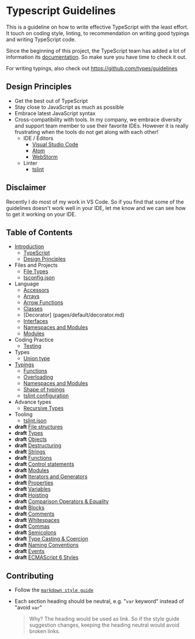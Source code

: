 # Typescript Guidelines

This is a guideline on how to write effective TypeScript with the least effort.
It touch on coding style, linting, to recommendation on writing good typings and writing TypeScript code.

Since the beginning of this project, the TypeScript team has added a lot of information its [documentation](http://www.typescriptlang.org/docs/tutorial.html).
So make sure you have time to check it out.

For writing typings, also check out <https://github.com/types/guidelines>

## Design Principles

- Get the best out of TypeScript
- Stay close to JavaScript as much as possible
- Embrace latest JavaScript syntax
- Cross-compatibility with tools. In my company, we embrace diversity and support team member to use their favorite IDEs. However it is really frustrating when the tools do not get along with each other!
  - IDE / Editors
    - [Visual Studio Code](https://github.com/Microsoft/vscode)
    - [Atom](https://atom.io/)
    - [WebStorm](https://www.jetbrains.com/webstorm/)
  - Linter
    - [tslint](https://github.com/palantir/tslint)

## Disclaimer

Recently I do most of my work in VS Code.
So if you find that some of the guidelines doesn't work well in your IDE,
let me know and we can see how to get it working on your IDE.

## Table of Contents

- [Introduction](pages/introduction/README.md)
  - [TypeScript](pages/introduction/typescript.md)
  - [Design Principles](pages/introduction/design-principles.md)
- Files and Projects
  - [File Types](pages/files-and-projects/file-types.md)
  - [tsconfig.json](pages/files-and-projects/tsconfig.md)
- Language
  - [Accessors](pages/default/accessors.md)
  - [Arrays](pages/default/arrays.md)
  - [Arrow Functions](pages/default/arrow-functions.md)
  - [Classes](pages/default/classes.md)
  - [Decorator] (pages/default/decorator.md)
  - [Interfaces](pages/default/interfaces.md)
  - [Namespaces and Modules](pages/default/namespaces-and-modules.md)
  - [Modules](pages/default/modules.md)
- Coding Practice
  - [Testing](pages/default/testing.md)
- Types
  - [Union type](pages/types/union-type.md)
- [Typings](pages/typings/README.md)
  - [Functions](pages/typings/functions.md)
  - [Overloading](pages/typings/overloading.md)
  - [Namespaces and Modules](pages/typings/namespaces-and-modules.md)
  - [Shape of typings](pages/typings/shape-of-typings.md)
  - [tslint configuration](pages/typings/tslint.md)
- Advance types
  - [Recursive Types](pages/advance-types/recursive-types.md)
- Tooling
  - [tslint.json](pages/default/tslint.md)
- **draft** [File structures](pages/default/draft/file-structures.md)
- **draft** [Types](pages/default/draft/types.md)
- **draft** [Objects](pages/default/draft/objects.md)
- **draft** [Destructuring](pages/default/draft/destructuring.md)
- **draft** [Strings](pages/default/draft/strings.md)
- **draft** [Functions](pages/default/draft/functions.md)
- **draft** [Control statements](pages/default/draft/control-statements.md)
- **draft** [Modules](pages/default/draft/modules.md)
- **draft** [Iterators and Generators](pages/default/draft/iterators-and-generators.md)
- **draft** [Properties](pages/default/draft/properties.md)
- **draft** [Variables](pages/default/draft/variables.md)
- **draft** [Hoisting](pages/default/draft/hoisting.md)
- **draft** [Comparison Operators & Equality](pages/default/draft/comparison-operators-and-equality.md)
- **draft** [Blocks](pages/default/draft/blocks.md)
- **draft** [Comments](pages/default/draft/comments.md)
- **draft** [Whitespaces](pages/default/draft/whitespaces.md)
- **draft** [Commas](pages/default/draft/commas.md)
- **draft** [Semicolons](pages/default/draft/semicolons.md)
- **draft** [Type Casting & Coercion](pages/default/draft/type-casting-and-coercion.md)
- **draft** [Naming Conventions](pages/default/draft/naming-conventions.md)
- **draft** [Events](pages/default/draft/events.md)
- **draft** [ECMAScript 6 Styles](pages/default/draft/es2015.md)

## Contributing

- Follow the [`markdown style guide`](pages/markdown.md)
- Each section heading should be neutral, e.g. "`var` keyword" instead of "avoid `var`"

  > Why? The heading would be used as link.
  > So if the style guide suggestion changes,
  > keeping the heading neutral would avoid broken links.
